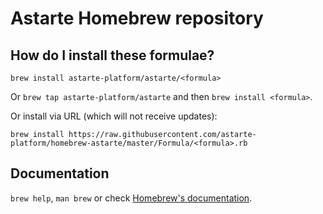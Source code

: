 # Astarte Homebrew repository

## How do I install these formulae?
`brew install astarte-platform/astarte/<formula>`

Or `brew tap astarte-platform/astarte` and then `brew install <formula>`.

Or install via URL (which will not receive updates):

```
brew install https://raw.githubusercontent.com/astarte-platform/homebrew-astarte/master/Formula/<formula>.rb
```

## Documentation
`brew help`, `man brew` or check [Homebrew's documentation](https://docs.brew.sh).
